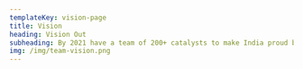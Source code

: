 ```yaml
---
templateKey: vision-page
title: Vision
heading: Vision Out
subheading: By 2021 have a team of 200+ catalysts to make India proud by serving 10,000+ Clients across the world
img: /img/team-vision.png
---
```


